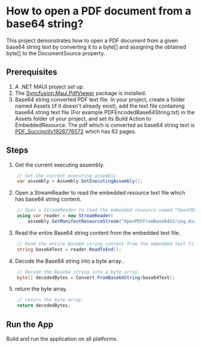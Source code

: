 # How to open a PDF document from a base64 string?
This project demonstrates how to open a PDF document from a given base64 string text by converting it to a byte[] and assigning the obtained byte[] to the DocumentSource property.

## Prerequisites
1. A .NET MAUI project set up.
2. The [Syncfusion.Maui.PdfViewer](https://www.nuget.org/packages/Syncfusion.Maui.PdfViewer) package is installed.
3. Base64 string converted PDF text file. In your project, create a folder named Assets (if it doesn't already exist), add the text file containing base64 string text file (For example PDFEncodedBase64String.txt) in the Assets folder of your project, and set its Build Action to EmbeddedResource. The pdf which is converted as base64 string text is [PDF_Succinctly1928776572](https://s3.amazonaws.com/files2.syncfusion.com/dtsupport/directtrac/general/pd/PDF_Succinctly1928776572.pdf?AWSAccessKeyId=AKIAWH6GYCX354WITGDG&Expires=1753248365&Signature=ra3pQ1YDz2FAUjGvceLmZHTl834%3D) which has 62 pages.

## Steps 
1. Get the current executing assembly.
```csharp
    // Get the current executing assembly
    var assembly = Assembly.GetExecutingAssembly();
```
2. Open a StreamReader to read the embedded resource text file which has base64 string content.
```csharp
    // Open a StreamReader to read the embedded resource named "OpenPDFFromBase64String.PDFEncodedBase64String.txt" which has base64 string content.
    using var reader = new StreamReader(
        assembly.GetManifestResourceStream("OpenPDFFromBase64String.Assets.PDFEncodedBase64String.txt")!);;
```
3. Read the entire Base64 string content from the embedded text file.
```csharp
    // Read the entire Base64 string content from the embedded text file.
    string base64Text = reader.ReadToEnd();
```
4. Decode the Base64 string into a byte array..
```csharp
    // Decode the Base64 string into a byte array.
    byte[] decodedBytes = Convert.FromBase64String(base64Text);
```
5. return the byte array.
```csharp
    // return the byte array.
    return decodedBytes;
```

## Run the App
Build and run the application on all platforms.
